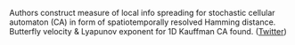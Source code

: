 
Authors construct measure of local info spreading for stochastic cellular automaton (CA) in form of spatiotemporally resolved Hamming distance. Butterfly velocity & Lyapunov exponent for 1D Kauffman CA found. ([Twitter](https://twitter.com/JoshuahHeath/status/1346839995722702852))
